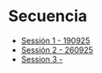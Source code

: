 # Secuencia
- [Sessión 1 - 190925](./S1.md)
- [Sessión 2 - 260925](./S2.md)
- [Session 3 - ](./S3.md)